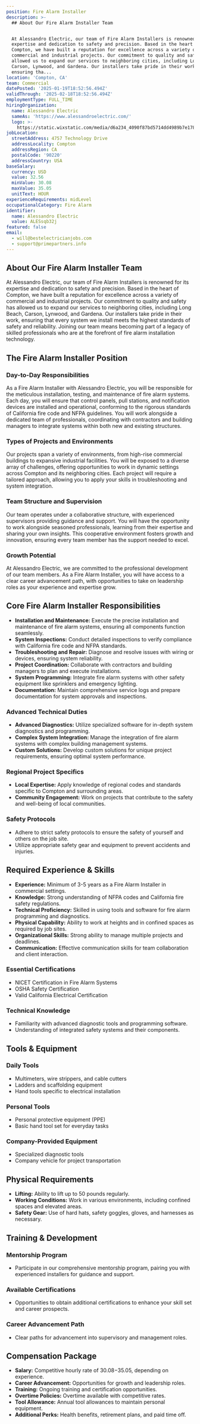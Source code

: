 ```yaml
---
position: Fire Alarm Installer
description: >-
  ## About Our Fire Alarm Installer Team


  At Alessandro Electric, our team of Fire Alarm Installers is renowned for its
  expertise and dedication to safety and precision. Based in the heart of
  Compton, we have built a reputation for excellence across a variety of
  commercial and industrial projects. Our commitment to quality and safety has
  allowed us to expand our services to neighboring cities, including Long Beach,
  Carson, Lynwood, and Gardena. Our installers take pride in their work,
  ensuring tha...
location: 'Compton, CA'
team: Commercial
datePosted: '2025-01-19T18:52:56.494Z'
validThrough: '2025-02-18T18:52:56.494Z'
employmentType: FULL_TIME
hiringOrganization:
  name: Alessandro Electric
  sameAs: 'https://www.alessandroelectric.com/'
  logo: >-
    https://static.wixstatic.com/media/d6a234_4090f87bd5714dd4989b7e178087d534~mv2.png/v1/crop/x_5,y_0,w_953,h_187/fill/w_810,h_158,al_c,q_85,usm_0.66_1.00_0.01,enc_avif,quality_auto/AEI_Font_gif-color_edited.png
jobLocation:
  streetAddress: 4757 Technology Drive
  addressLocality: Compton
  addressRegion: CA
  postalCode: '90220'
  addressCountry: USA
baseSalary:
  currency: USD
  value: 32.56
  minValue: 30.08
  maxValue: 35.05
  unitText: HOUR
experienceRequirements: midLevel
occupationalCategory: Fire Alarm
identifier:
  name: Alessandro Electric
  value: ALESsqb32j
featured: false
email:
  - will@bestelectricianjobs.com
  - support@primepartners.info
---
```




## About Our Fire Alarm Installer Team

At Alessandro Electric, our team of Fire Alarm Installers is renowned for its expertise and dedication to safety and precision. Based in the heart of Compton, we have built a reputation for excellence across a variety of commercial and industrial projects. Our commitment to quality and safety has allowed us to expand our services to neighboring cities, including Long Beach, Carson, Lynwood, and Gardena. Our installers take pride in their work, ensuring that every system we install meets the highest standards of safety and reliability. Joining our team means becoming part of a legacy of skilled professionals who are at the forefront of fire alarm installation technology.

## The Fire Alarm Installer Position

### Day-to-Day Responsibilities

As a Fire Alarm Installer with Alessandro Electric, you will be responsible for the meticulous installation, testing, and maintenance of fire alarm systems. Each day, you will ensure that control panels, pull stations, and notification devices are installed and operational, conforming to the rigorous standards of California fire code and NFPA guidelines. You will work alongside a dedicated team of professionals, coordinating with contractors and building managers to integrate systems within both new and existing structures.

### Types of Projects and Environments

Our projects span a variety of environments, from high-rise commercial buildings to expansive industrial facilities. You will be exposed to a diverse array of challenges, offering opportunities to work in dynamic settings across Compton and its neighboring cities. Each project will require a tailored approach, allowing you to apply your skills in troubleshooting and system integration.

### Team Structure and Supervision

Our team operates under a collaborative structure, with experienced supervisors providing guidance and support. You will have the opportunity to work alongside seasoned professionals, learning from their expertise and sharing your own insights. This cooperative environment fosters growth and innovation, ensuring every team member has the support needed to excel.

### Growth Potential

At Alessandro Electric, we are committed to the professional development of our team members. As a Fire Alarm Installer, you will have access to a clear career advancement path, with opportunities to take on leadership roles as your experience and expertise grow.

## Core Fire Alarm Installer Responsibilities

- **Installation and Maintenance:** Execute the precise installation and maintenance of fire alarm systems, ensuring all components function seamlessly.
- **System Inspections:** Conduct detailed inspections to verify compliance with California fire code and NFPA standards.
- **Troubleshooting and Repair:** Diagnose and resolve issues with wiring or devices, ensuring system reliability.
- **Project Coordination:** Collaborate with contractors and building managers to plan and execute installations.
- **System Programming:** Integrate fire alarm systems with other safety equipment like sprinklers and emergency lighting.
- **Documentation:** Maintain comprehensive service logs and prepare documentation for system approvals and inspections.

### Advanced Technical Duties

- **Advanced Diagnostics:** Utilize specialized software for in-depth system diagnostics and programming.
- **Complex System Integration:** Manage the integration of fire alarm systems with complex building management systems.
- **Custom Solutions:** Develop custom solutions for unique project requirements, ensuring optimal system performance.

### Regional Project Specifics

- **Local Expertise:** Apply knowledge of regional codes and standards specific to Compton and surrounding areas.
- **Community Engagement:** Work on projects that contribute to the safety and well-being of local communities.

### Safety Protocols

- Adhere to strict safety protocols to ensure the safety of yourself and others on the job site.
- Utilize appropriate safety gear and equipment to prevent accidents and injuries.

## Required Experience & Skills

- **Experience:** Minimum of 3-5 years as a Fire Alarm Installer in commercial settings.
- **Knowledge:** Strong understanding of NFPA codes and California fire safety regulations.
- **Technical Proficiency:** Skilled in using tools and software for fire alarm programming and diagnostics.
- **Physical Capability:** Ability to work at heights and in confined spaces as required by job sites.
- **Organizational Skills:** Strong ability to manage multiple projects and deadlines.
- **Communication:** Effective communication skills for team collaboration and client interaction.

### Essential Certifications

- NICET Certification in Fire Alarm Systems
- OSHA Safety Certification
- Valid California Electrical Certification

### Technical Knowledge

- Familiarity with advanced diagnostic tools and programming software.
- Understanding of integrated safety systems and their components.

## Tools & Equipment

### Daily Tools

- Multimeters, wire strippers, and cable cutters
- Ladders and scaffolding equipment
- Hand tools specific to electrical installation

### Personal Tools

- Personal protective equipment (PPE)
- Basic hand tool set for everyday tasks

### Company-Provided Equipment

- Specialized diagnostic tools
- Company vehicle for project transportation

## Physical Requirements

- **Lifting:** Ability to lift up to 50 pounds regularly.
- **Working Conditions:** Work in various environments, including confined spaces and elevated areas.
- **Safety Gear:** Use of hard hats, safety goggles, gloves, and harnesses as necessary.

## Training & Development

### Mentorship Program

- Participate in our comprehensive mentorship program, pairing you with experienced installers for guidance and support.

### Available Certifications

- Opportunities to obtain additional certifications to enhance your skill set and career prospects.

### Career Advancement Path

- Clear paths for advancement into supervisory and management roles.

## Compensation Package

- **Salary:** Competitive hourly rate of $30.08-$35.05, depending on experience.
- **Career Advancement:** Opportunities for growth and leadership roles.
- **Training:** Ongoing training and certification opportunities.
- **Overtime Policies:** Overtime available with competitive rates.
- **Tool Allowance:** Annual tool allowances to maintain personal equipment.
- **Additional Perks:** Health benefits, retirement plans, and paid time off.